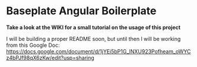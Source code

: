 # Baseplate Angular Boilerplate

**Take a look at the WIKI for a small tutorial on the usage of this project**

I will be building a proper README soon, but until then I will be working from this Google Doc: https://docs.google.com/document/d/1jYEi5bP1G_lNXU923Pofheam_oWYCz4bPJf98qX6zKw/edit?usp=sharing
